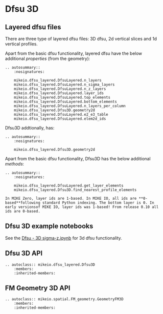 # Dfsu 3D



## Layered dfsu files

There are three type of layered dfsu files: 3D dfsu, 2d vertical slices and 1d vertical profiles.

Apart from the basic dfsu functionality, layered dfsu have the below additional *properties* (from the geometry): 

```{eval-rst}
.. autosummary::
    :nosignatures:

    mikeio.dfsu_layered.DfsuLayered.n_layers
    mikeio.dfsu_layered.DfsuLayered.n_sigma_layers
    mikeio.dfsu_layered.DfsuLayered.n_z_layers
    mikeio.dfsu_layered.DfsuLayered.layer_ids
    mikeio.dfsu_layered.DfsuLayered.top_elements
    mikeio.dfsu_layered.DfsuLayered.bottom_elements
    mikeio.dfsu_layered.DfsuLayered.n_layers_per_column
    mikeio.dfsu_layered.Dfsu3D.geometry2d
    mikeio.dfsu_layered.DfsuLayered.e2_e3_table
    mikeio.dfsu_layered.DfsuLayered.elem2d_ids
```

Dfsu3D addtionally, has:

```{eval-rst}
.. autosummary::
    :nosignatures:

    mikeio.dfsu_layered.Dfsu3D.geometry2d
```



Apart from the basic dfsu functionality, Dfsu3D has the below additional *methods*: 

```{eval-rst}
.. autosummary::
    :nosignatures:

    mikeio.dfsu_layered.DfsuLayered.get_layer_elements
    mikeio.dfsu_layered.Dfsu3D.find_nearest_profile_elements
```



```{warning}
In MIKE Zero, layer ids are 1-based. In MIKE IO, all ids are **0-based**following standard Python indexing. The bottom layer is 0. In early versionsof MIKE IO, layer ids was 1-based! From release 0.10 all ids are 0-based.
```


## Dfsu 3D example notebooks


See the [Dfsu - 3D sigma-z.ipynb](https://nbviewer.jupyter.org/github/DHI/mikeio/blob/main/notebooks/Dfsu%20-%203D%20sigma-z.ipynb) for 3d dfsu functionality.


## Dfsu 3D API

```{eval-rst}
.. autoclass:: mikeio.dfsu_layered.Dfsu3D
	:members:
	:inherited-members:
```

## FM Geometry 3D API

```{eval-rst}
.. autoclass:: mikeio.spatial.FM_geometry.GeometryFM3D
	:members:
	:inherited-members:
```
